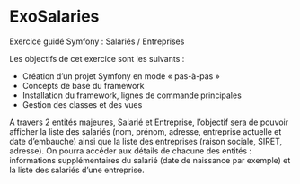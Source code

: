 # ExoSalaries
Exercice guidé Symfony : Salariés / Entreprises

Les objectifs de cet exercice sont les suivants :
 - Création d’un projet Symfony en mode « pas-à-pas »
 - Concepts de base du framework
 - Installation du framework, lignes de commande principales
 - Gestion des classes et des vues
 
A travers 2 entités majeures, Salarié et Entreprise, l’objectif sera de pouvoir afficher la liste des salariés (nom, prénom, adresse, entreprise actuelle et date d’embauche) ainsi que la liste des entreprises (raison sociale, SIRET, adresse). On pourra accéder aux détails de chacune des entités : informations supplémentaires du salarié (date de naissance par exemple) et la liste des salariés d’une entreprise.
